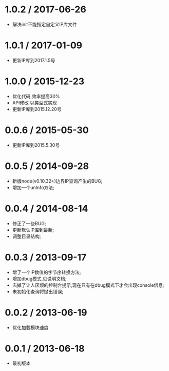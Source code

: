 1.0.2 / 2017-06-26
==================

  * 解决init不能指定自定义IP库文件

1.0.1 / 2017-01-09
==================

  * 更新IP库到2017.1.5号
  
1.0.0 / 2015-12-23
==================

  * 优化代码,效率提高30%
  * API修改 以类型式实现
  * 更新IP库到2015.12.20号 

0.0.6 / 2015-05-30
==================

  * 更新IP库到2015.5.30号
  
0.0.5 / 2014-09-28
==================

  * 新版node(v0.10.32+)边界IP查询产生的BUG;
  * 增加一个unInfo方法;

0.0.4 / 2014-08-14
==================

  * 修正了一些BUG;
  * 更新默认IP库到最新;
  * 调整目录结构;  

0.0.3 / 2013-09-17
==================

  * 增了一个IP数值的字节序转换方法;
  * 增加dbug模式,见说明文档;
  * 去掉了让人厌烦的控制台提示,现在只有在dbug模式下才会出现console信息;
  * 未初始化查询将抛出错误;
  
0.0.2 / 2013-06-19
==================

  * 优化加载模块速度

0.0.1 / 2013-06-18
==================

  * 最初版本
